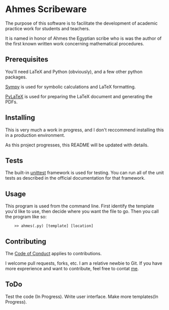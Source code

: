 # Ahmes Scribeware

The purpose of this software is to facilitate the development of academic
practice work for students and teachers.

It is named in honor of Ahmes the Egyptian scribe who is was the author of
the first known written work concerning mathematical procedures.

## Prerequisites

You'll need LaTeX and Python (obviously), and a few other python packages.

[Sympy](www.sympy.org) is used for symbolic calculations and LaTeX formatting.

[PyLaTeX](https://jeltef.github.io/PyLaTeX/current/) is used for preparing 
the LaTeX document and generating the PDFs.

## Installing

This is very much a work in progress, and I don't reccommend installing this 
in a production environment.

As this project progresses, this README will be updated with details.

## Tests

The built-in [unittest](https://docs.python.org/3/library/unittest.html) 
framework is used for testing. You can run all of the unit tests as 
described in the official documentation for that framework.

## Usage

This program is used from the command line. First identify the template you'd
like to use, then decide where you want the file to go. Then you call the
program like so:

```
	>> ahmes(.py) [template] [location]
```


## Contributing

The [Code of Conduct](CONDUCT.md) applies to contributions.

I welcome pull requests, forks, etc. I am a relative newbie to Git. If you
have more exprerience and want to contribute, feel free to contat 
[me](schilke.60@gmail.com).

## ToDo

Test the code (In Progress).
Write user interface.
Make more templates(In Progress). 